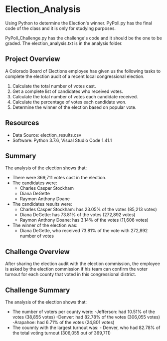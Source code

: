 # Election_Analysis
Using Python to determine the Election's winner. 
PyPoll.py has the final code of the class and it is only for studying purposes. 

PyPoll_Challenge.py has the challenge's code and it should be the one to be graded.
The election_analysis.txt is in the analysis folder.

## Project Overview
A Colorado Board of Elections employee has given us the following tasks to complete the election audit of a recent local congressional election.

1. Calculate the total number of votes cast.
2. Get a complete list of candidates who received votes.
3. Calculate the total number of votes each candidate received.
4. Calculate the percentage of votes each candidate won.
5. Determine the winner of the election based on popular vote.

## Resources
- Data Source: election_results.csv
- Software: Python 3.7.6, Visual Studio Code 1.41.1

## Summary
The analysis of the election shows that:
- There were 369,711 votes  cast in the election.
- The candidates were:
    - Charles Casper Stockham
    - Diana DeGette
    - Raymon Anthony Doane
- The candidates results were: 
    - Charles Casper Stockham: has 23.05% of the votes (85,213 votes)
    - Diana DeGette: has 73.81% of the votes (272,892 votes)
    - Raymon Anthony Doane: has 3.14% of the votes (11,606 votes)
- The winner of the election was:
    - Diana DeGette, who received 73.81% of the vote with 272,892 number of votes

## Challenge Overview
After sharing the election audit with the election commission, the employee is asked by the election commission if his team can confirm the voter turnout for each county that voted in this congressional district.

## Challenge Summary
The analysis of the election shows that:
- The number of voters per county were:
        -Jefferson: had 10.51% of the votes (38,855 votes)
        -Denver: had 82.78% of the votes (306,055 votes)
        -Arapahoe: had 6.71% of the votes (24,801 votes)
- The counnty with the largest turnout was:
        - Denver, who had 82.78% of the total voting turnout (306,055 out of 369,711)
